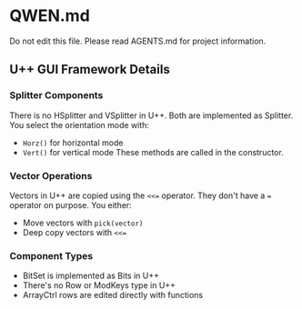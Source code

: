 # QWEN.md

Do not edit this file. Please read AGENTS.md for project information.

## U++ GUI Framework Details

### Splitter Components
There is no HSplitter and VSplitter in U++. Both are implemented as Splitter. You select the orientation mode with:
- `Horz()` for horizontal mode
- `Vert()` for vertical mode
These methods are called in the constructor.

### Vector Operations
Vectors in U++ are copied using the `<<=` operator. They don't have a `=` operator on purpose. 
You either:
- Move vectors with `pick(vector)`
- Deep copy vectors with `<<=`

### Component Types
- BitSet is implemented as Bits in U++
- There's no Row or ModKeys type in U++
- ArrayCtrl rows are edited directly with functions